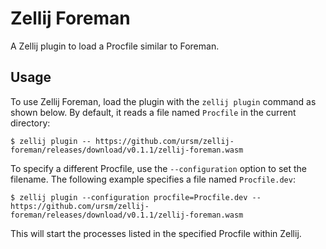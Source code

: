 # Zellij Foreman

A Zellij plugin to load a Procfile similar to Foreman.

## Usage

To use Zellij Foreman, load the plugin with the `zellij plugin` command as shown below. By default, it reads a file named `Procfile` in the current directory:

```
$ zellij plugin -- https://github.com/ursm/zellij-foreman/releases/download/v0.1.1/zellij-foreman.wasm
```

To specify a different Procfile, use the `--configuration` option to set the filename. The following example specifies a file named `Procfile.dev`:

```
$ zellij plugin --configuration procfile=Procfile.dev -- https://github.com/ursm/zellij-foreman/releases/download/v0.1.1/zellij-foreman.wasm
```

This will start the processes listed in the specified Procfile within Zellij.
